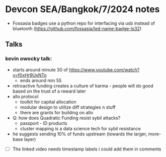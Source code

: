 # Devcon SEA/Bangkok/7/2024 notes

- Fossasia badges use a python repo for interfacing via usb instead of bluetooth (https://github.com/fossasia/led-name-badge-ls32)

## Talks

### kevin owocky talk:
- starts around minute 30 of https://www.youtube.com/watch?v=f0xHr9UxNTo
	- ends around min 55
- retroactive funding creates a culture of karma - people will do good based on the trust of a reward later
- allo protocol	
	- toolkit for capital allocation
	- modular design to utilize diff strategies n stuff
	- there are grants for building on allo
- Q: how does Quadratic Funding resist sybil attacks?
	- passport - ID products
	- cluster mapping is a data science tech for sybil resistance 
- he suggests sending 10% of funds upstream (towards the larger, more-base layer)

- [ ] The linked video needs timestamp labels i could add them in comments
